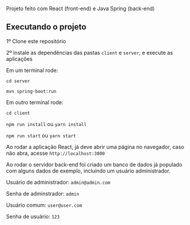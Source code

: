 Projeto feito com React (front-end) e Java Spring (back-end)

## Executando o projeto
1º Clone este repositório

2º instale as dependências das pastas `client` e `server`, e execute as aplicações

Em um terminal rode:

`cd server`

`mvn spring-boot:run`

Em outro terminal rode:

`cd client`

`npm run install` ou `yarn install`

`npm run start` ou `yarn start`

Ao rodar a aplicação React, já deve abrir uma página no navegador, caso não abra, acesse `http://localhost:3000`


Ao rodar o servidor back-end foi criado um banco de dados já populado com alguns dados de exemplo, incluindo um usuário administrador.

Usuário de administrador: `admin@admin.com`

Senha de adminstrador: `admin`

Usuário comum: `user@user.com`

Senha de usuário: `123`


